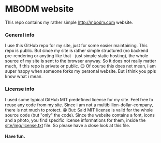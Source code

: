 # MBODM website

This repo contains my rather simple http://mbodm.com website.

### General info
I use this GitHub repo for my site, just for some easier maintaining. This repo is public. But since my site is rather simple structured (no backend pre-rendering or anyting like that - just simple static hosting), the whole source of my site is sent to the browser anyway. So it does not really matter much, if this repo is private or public. 😉 Of course this does not mean, i am super happy when someone forks my personal website. But i think you ppls know what i mean.

### License info
I used some typical GitHub MIT predefined license for my site. Feel free to reuse any code from my site. Since i am not a multibillion-dollar-company, there is not much to protect. 😁 But: Said MIT license is valid for the whole source code (but "only" the code). Since the website contains a font, icons and a photo, you find specific license informations for them, inside the [site/img/license.txt](site/img/license.txt) file. So please have a close look at this file.

#### Have fun.
